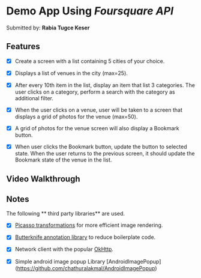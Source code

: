 # Demo App Using *Foursquare API*

Submitted by: **Rabia Tugce Keser**

## Features
* [X] Create a screen with a list containing 5 cities of your choice.
* [X] Displays a list of venues in the city (max=25).
* [X] After every 10th item in the list, display an item that list 3 categories. The user clicks on a category, perform a search with the category as additional filter.
* [X] When the user clicks on a venue, user will be taken to a screen that displays a grid of photos for the venue (max=50). 
* [X] A grid of photos for the venue screen will also display a Bookmark button. 
* [X] When user clicks the Bookmark button, update the button to selected state. When the user returns to the previous screen, it should update the Bookmark state of the venue in the list.


## Video Walkthrough 



## Notes

The following ** third party libraries** are used.

* [X] [Picasso transformations](http://square.github.io/picasso/) for more efficient image rendering.
* [X] [Butterknife annotation library](http://jakewharton.github.io/butterknife/) to reduce boilerplate code.
* [X] Network client with the popular [OkHttp](https://medium.com/square-corner-blog/buffering-data-with-okio-f83823d9ba25#.ia2ss5mix).
* [X] Simple android image popup Library [AndroidImagePopup] (https://github.com/chathuralakmal/AndroidImagePopup) 




